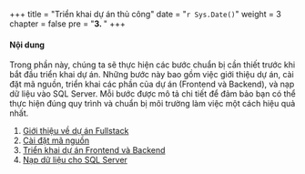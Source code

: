 +++
title = "Triển khai dự án thủ công"
date = "`r Sys.Date()`" 
weight = 3
chapter = false
pre = "<b>3. </b>"
+++

#### Nội dung

Trong phần này, chúng ta sẽ thực hiện các bước chuẩn bị cần thiết trước khi bắt đầu triển khai dự án. Những bước này bao gồm việc giới thiệu dự án, cài đặt mã nguồn, triển khai các phần của dự án (Frontend và Backend), và nạp dữ liệu vào SQL Server. Mỗi bước được mô tả chi tiết để đảm bảo bạn có thể thực hiện đúng quy trình và chuẩn bị môi trường làm việc một cách hiệu quả nhất.

1. [Giới thiệu về dự án Fullstack](3.1-intro)
2. [Cài đặt mã nguồn](3.2-installproject)
3. [Triển khai dự án Frontend và Backend](3.3-febe)
4. [Nạp dữ liệu cho SQL Server](3.4-sqlserver)

